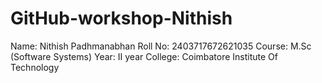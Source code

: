# GitHub-workshop-Nithish
Name: Nithish Padhmanabhan
Roll No: 2403717672621035
Course: M.Sc (Software Systems)
Year: II year
College: Coimbatore Institute Of Technology
